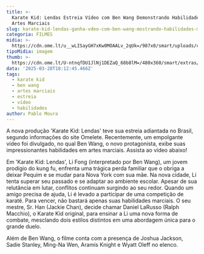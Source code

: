 ```yaml
---
title: >-
  Karate Kid: Lendas Estreia Vídeo com Ben Wang Demonstrando Habilidades em
  Artes Marciais
slug: karate-kid-lendas-ganha-vdeo-com-ben-wang-mostrando-habilidades-marciais
categoria: FILMES
midia: >-
  https://cdn.ome.lt/u__wLISayGH7xKw0MOAALv_2qUk=/987x0/smart/uploads/conteudo/fotos/karate-kid-lendas.png
tipoMidia: imagem
thumb: >-
  https://cdn.ome.lt/U-ntnqfDU1JlNj1DEZaQ_68b8lM=/480x360/smart/extras/conteudos/karate-kid-legends_ls8uulb.png
data: '2025-03-28T18:12:45.466Z'
tags:
  - karate kid
  - ben wang
  - artes marciais
  - estreia
  - vídeo
  - habilidades
author: Pablo Moura
---
```


A nova produção 'Karate Kid: Lendas' teve sua estreia adiantada no Brasil, segundo informações do site Omelete. Recentemente, um empolgante vídeo foi divulgado, no qual Ben Wang, o novo protagonista, exibe suas impressionantes habilidades em artes marciais. Assista ao vídeo abaixo!

Em 'Karate Kid: Lendas', Li Fong (interpretado por Ben Wang), um jovem prodígio do kung fu, enfrenta uma trágica perda familiar que o obriga a deixar Pequim e se mudar para Nova York com sua mãe. Na nova cidade, Li tenta superar seu passado e se adaptar ao ambiente escolar. Apesar de sua relutância em lutar, conflitos continuam surgindo ao seu redor. Quando um amigo precisa de ajuda, Li é levado a participar de uma competição de karatê. Para vencer, não bastará apenas suas habilidades marciais. O seu mestre, Sr. Han (Jackie Chan), decide chamar Daniel LaRusso (Ralph Macchio), o Karate Kid original, para ensinar a Li uma nova forma de combate, mesclando dois estilos distintos em uma abordagem única para o grande duelo.

Além de Ben Wang, o filme conta com a presença de Joshua Jackson, Sadie Stanley, Ming-Na Wen, Aramis Knight e Wyatt Oleff no elenco.
